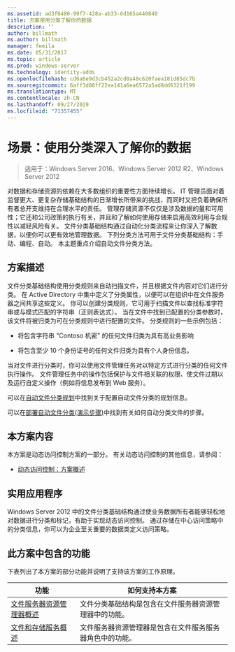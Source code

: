 ```yaml
---
ms.assetid: ad3f0480-99f7-428a-ab33-6d165a440840
title: 方案使用分类了解你的数据
description: ''
author: billmath
ms.author: billmath
manager: femila
ms.date: 05/31/2017
ms.topic: article
ms.prod: windows-server
ms.technology: identity-adds
ms.openlocfilehash: cd6a6e9d3cb452a2cd0a48c6207aea181d85dc7b
ms.sourcegitcommit: 6aff3d88ff22ea141a6ea6572a5ad8dd6321f199
ms.translationtype: MT
ms.contentlocale: zh-CN
ms.lasthandoff: 09/27/2019
ms.locfileid: "71357455"
---
```

# <a name="scenario-get-insight-into-your-data-by-using-classification"></a>场景：使用分类深入了解你的数据

>适用于：Windows Server 2016、Windows Server 2012 R2、Windows Server 2012

对数据和存储资源的依赖在大多数组织的重要性方面持续增长。 IT 管理员面对着监督更大、更复杂存储基础结构的日渐增长所带来的挑战，而同时又担负着确保所有者总开支维持在合理水平的责任。 管理存储资源不仅仅是涉及数据的量和可用性；它还和公司政策的执行有关，并且和了解如何使用存储来启用高效利用与合规性以减轻风险有关。 文件分类基础结构通过自动化分类流程来让你深入了解数据，以便你可以更有效地管理数据。 下列分类方法可用于文件分类基础结构：手动、编程、自动。 本主题重点介绍自动文件分类方法。  
  
## <a name="BKMK_OVER"></a>方案描述  
文件分类基础结构使用分类规则来自动扫描文件，并且根据文件内容对它们进行分类。 在 Active Directory 中集中定义了分类属性，以便可以在组织中在文件服务器之间共享这些定义。 你可以创建分类规则，它可用于扫描文件以查找标准字符串或与模式匹配的字符串（正则表达式）。 当在文件中找到已配置的分类参数时，该文件将被归类为可在分类规则中进行配置的文件。 分类规则的一些示例包括：  
  
-   将包含字符串 "Contoso 机密" 的任何文件归类为具有高业务影响  
  
-   将包含至少 10 个身份证号的任何文件归类为具有个人身份信息。  
  
当对文件进行分类时，你可以使用文件管理任务对以特定方式进行分类的任何文件执行操作。 文件管理任务中的操作包括保护与文件相关联的权限、使文件过期以及运行自定义操作（例如将信息发布到 Web 服务）。  
  
可以在[自动文件分类规划](assetId:///e3c3bb4b-3034-42b7-b391-8ef5f5851955)中找到关于配置自动文件分类的规划信息。  
  
可以在[部署自动文件分类&#40;演示步骤&#41;](Deploy-Automatic-File-Classification--Demonstration-Steps-.md)中找到有关如何自动分类文件的步骤。  
  
## <a name="in-this-scenario"></a>本方案内容  
本方案是动态访问控制方案的一部分。 有关动态访问控制的其他信息，请参阅：  
  
-   [动态访问控制：方案概述](Dynamic-Access-Control--Scenario-Overview.md)  
  
## <a name="BKMK_APP"></a>实用应用程序  
Windows Server 2012 中的文件分类基础结构通过使业务数据所有者能够轻松地对数据进行分类和标记，有助于实现动态访问控制。 通过存储在中心访问策略中的分类信息，你可以为企业至关重要的数据类定义访问策略。  
  
## <a name="BKMK_NEW"></a>此方案中包含的功能  
下表列出了本方案的部分功能并说明了支持该方案的工作原理。  
  
|功能|如何支持本方案|  
|-----------|---------------------------------|  
|[文件服务器资源管理器概述](https://technet.microsoft.com/library/hh831701.aspx)|文件分类基础结构是包含在文件服务器资源管理器中的功能。|  
|[文件和存储服务概述](https://technet.microsoft.com/library/hh831487.aspx)|文件服务器资源管理器是包含在文件服务服务器角色中的功能。|  
  


